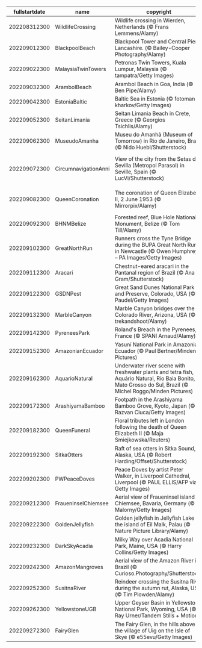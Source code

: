 |fullstartdate|name|copyright|title|image|
|--|--|--|--|--|
202208312300|WildlifeCrossing|Wildlife crossing in Wierden, Netherlands (© Frans Lemmens/Alamy)|Who uses this grassy bridge?|![](/en-GB/2022/09/202208312300WildlifeCrossing.jpg)|
202209012300|BlackpoolBeach|Blackpool Tower and Central Pier, Lancashire. (© Bailey-Cooper Photography/Alamy)|Blackpool’s light fantastic|![](/en-GB/2022/09/202209012300BlackpoolBeach.jpg)|
202209022300|MalaysiaTwinTowers|Petronas Twin Towers, Kuala Lumpur, Malaysia (© tampatra/Getty Images)|High achievers|![](/en-GB/2022/09/202209022300MalaysiaTwinTowers.jpg)|
202209032300|ArambolBeach|Arambol Beach in Goa, India (© Ben Pipe/Alamy)|The Riviera of India|![](/en-GB/2022/09/202209032300ArambolBeach.jpg)|
202209042300|EstoniaBaltic|Baltic Sea in Estonia (© fotoman-kharkov/Getty Images)|A shallow sea|![](/en-GB/2022/09/202209042300EstoniaBaltic.jpg)|
202209052300|SeitanLimania|Seitan Limania Beach in Crete, Greece (© Georgios Tsichlis/Alamy)|Turquoise delight|![](/en-GB/2022/09/202209052300SeitanLimania.jpg)|
202209062300|MuseudoAmanha|Museu do Amanhã (Museum of Tomorrow) in Rio de Janeiro, Brazil (© Nido Huebl/Shutterstock)|Back to the future|![](/en-GB/2022/09/202209062300MuseudoAmanha.jpg)|
202209072300|CircumnavigationAnni|View of the city from the Setas de Sevilla (Metropol Parasol) in Seville, Spain (© LucVi/Shutterstock)|What returned to this city 500 years ago?|![](/en-GB/2022/09/202209072300CircumnavigationAnni.jpg)|
202209082300|QueenCoronation|The coronation of Queen Elizabeth II, 2 June 1953 (© Mirrorpix/Alamy)|Queen Elizabeth II (1926–2022)|![](/en-GB/2022/09/202209082300QueenCoronation.jpg)|
202209092300|BHNMBelize|Forested reef, Blue Hole National Monument, Belize (© Tom Till/Alamy)|The other great barrier reef|![](/en-GB/2022/09/202209092300BHNMBelize.jpg)|
202209102300|GreatNorthRun|Runners cross the Tyne Bridge during the BUPA Great North Run in Newcastle (© Owen Humphreys – PA Images/Getty Images)|In the running|![](/en-GB/2022/09/202209102300GreatNorthRun.jpg)|
202209112300|Aracari|Chestnut-eared aracari in the Pantanal region of Brazil (© Ana Gram/Shutterstock)|A different kind of toucan|![](/en-GB/2022/09/202209112300Aracari.jpg)|
202209122300|GSDNPest|Great Sand Dunes National Park and Preserve, Colorado, USA (© Y Paudel/Getty Images)|Mountains of sand|![](/en-GB/2022/09/202209122300GSDNPest.jpg)|
202209132300|MarbleCanyon|Marble Canyon bridges over the Colorado River, Arizona, USA (© trekandshoot/Alamy)|So good, they built it twice|![](/en-GB/2022/09/202209132300MarbleCanyon.jpg)|
202209142300|PyreneesPark|Roland's Breach in the Pyrenees, France (© SPANI Arnaud/Alamy)|Into the breach|![](/en-GB/2022/09/202209142300PyreneesPark.jpg)|
202209152300|AmazonianEcuador|Yasuní National Park in Amazonian Ecuador (© Paul Bertner/Minden Pictures)|Mists over the Amazon|![](/en-GB/2022/09/202209152300AmazonianEcuador.jpg)|
202209162300|AquarioNatural|Underwater river scene with freshwater plants and tetra fish, Aquário Natural, Rio Baia Bonito, Mato Grosso do Sul, Brazil (© Michel Roggo/Minden Pictures)|Crystal clear|![](/en-GB/2022/09/202209162300AquarioNatural.jpg)|
202209172300|ArashiyamaBamboo|Footpath in the Arashiyama Bamboo Grove, Kyoto, Japan (© Razvan Ciuca/Getty Images)|Green shoots|![](/en-GB/2022/09/202209172300ArashiyamaBamboo.jpg)|
202209182300|QueenFuneral|Floral tributes left in London following the death of Queen Elizabeth II (© Maja Smiejkowska/Reuters)|Farewell Ma’am|![](/en-GB/2022/09/202209182300QueenFuneral.jpg)|
202209192300|SitkaOtters|Raft of sea otters in Sitka Sound, Alaska, USA (© Robert Harding/Offset/Shutterstock)|Teddy bears of the sea|![](/en-GB/2022/09/202209192300SitkaOtters.jpg)|
202209202300|PWPeaceDoves|Peace Doves by artist Peter Walker, in Liverpool Cathedral, Liverpool (© PAUL ELLIS/AFP via Getty Images)|Doves of peace|![](/en-GB/2022/09/202209202300PWPeaceDoves.jpg)|
202209212300|FraueninselChiemsee|Aerial view of Fraueninsel island in Chiemsee, Bavaria, Germany (© Malorny/Getty Images)|Life on the lake|![](/en-GB/2022/09/202209212300FraueninselChiemsee.jpg)|
202209222300|GoldenJellyfish|Golden jellyfish in Jellyfish Lake on the island of Eil Malk, Palau (© Nature Picture Library/Alamy)|In a world of their own|![](/en-GB/2022/09/202209222300GoldenJellyfish.jpg)|
202209232300|DarkSkyAcadia|Milky Way over Acadia National Park, Maine, USA (© Harry Collins/Getty Images)|Starry, starry night|![](/en-GB/2022/09/202209232300DarkSkyAcadia.jpg)|
202209242300|AmazonMangroves|Aerial view of the Amazon River in Brazil (© Curioso.Photography/Shutterstock)|World Rivers Day|![](/en-GB/2022/09/202209242300AmazonMangroves.jpg)|
202209252300|SusitnaRiver|Reindeer crossing the Susitna River during the autumn rut, Alaska, USA (© Tim Plowden/Alamy)|Time to make an impression|![](/en-GB/2022/09/202209252300SusitnaRiver.jpg)|
202209262300|YellowstoneUGB|Upper Geyser Basin in Yellowstone National Park, Wyoming, USA (© Ray Urner/Tandem Stills + Motion)|Where fire and water meet|![](/en-GB/2022/09/202209262300YellowstoneUGB.jpg)|
202209272300|FairyGlen|The Fairy Glen, in the hills above the village of Uig on the Isle of Skye (© e55evu/Getty Images)|A touch of magic|![](/en-GB/2022/09/202209272300FairyGlen.jpg)|
